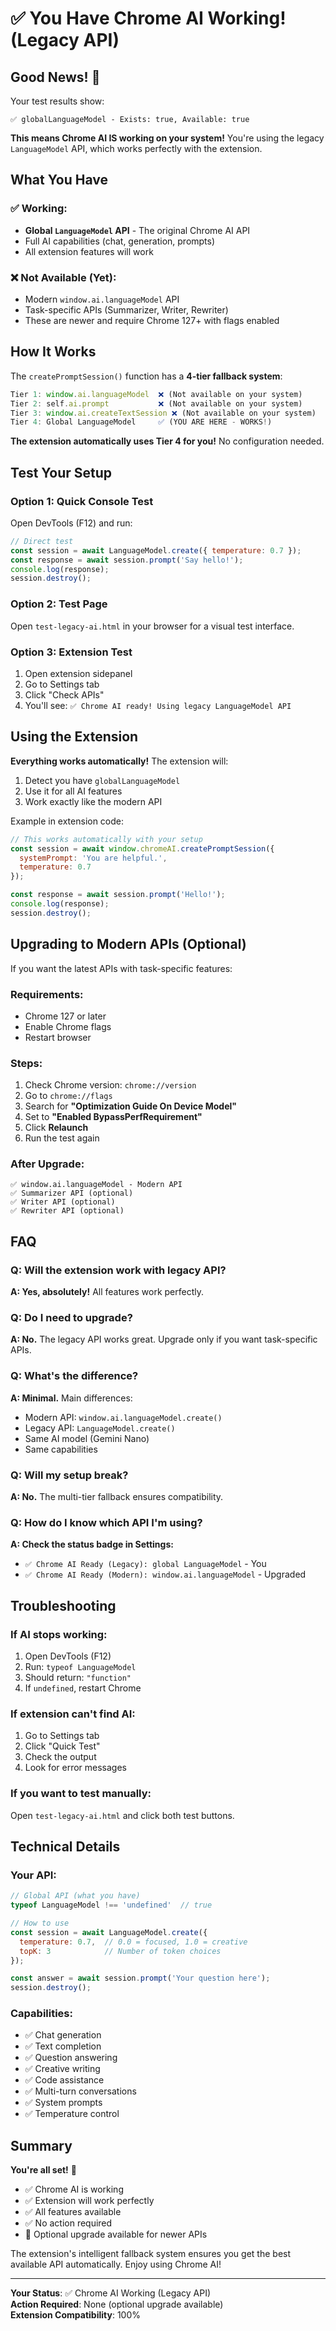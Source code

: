 # ✅ You Have Chrome AI Working! (Legacy API)

## Good News! 🎉

Your test results show:
```
✅ globalLanguageModel - Exists: true, Available: true
```

**This means Chrome AI IS working on your system!** You're using the legacy `LanguageModel` API, which works perfectly with the extension.

## What You Have

### ✅ Working:
- **Global `LanguageModel` API** - The original Chrome AI API
- Full AI capabilities (chat, generation, prompts)
- All extension features will work

### ❌ Not Available (Yet):
- Modern `window.ai.languageModel` API
- Task-specific APIs (Summarizer, Writer, Rewriter)
- These are newer and require Chrome 127+ with flags enabled

## How It Works

The `createPromptSession()` function has a **4-tier fallback system**:

```javascript
Tier 1: window.ai.languageModel  ❌ (Not available on your system)
Tier 2: self.ai.prompt           ❌ (Not available on your system)
Tier 3: window.ai.createTextSession ❌ (Not available on your system)
Tier 4: Global LanguageModel     ✅ (YOU ARE HERE - WORKS!)
```

**The extension automatically uses Tier 4 for you!** No configuration needed.

## Test Your Setup

### Option 1: Quick Console Test
Open DevTools (F12) and run:
```javascript
// Direct test
const session = await LanguageModel.create({ temperature: 0.7 });
const response = await session.prompt('Say hello!');
console.log(response);
session.destroy();
```

### Option 2: Test Page
Open `test-legacy-ai.html` in your browser for a visual test interface.

### Option 3: Extension Test
1. Open extension sidepanel
2. Go to Settings tab
3. Click "Check APIs"
4. You'll see: `✅ Chrome AI ready! Using legacy LanguageModel API`

## Using the Extension

**Everything works automatically!** The extension will:
1. Detect you have `globalLanguageModel`
2. Use it for all AI features
3. Work exactly like the modern API

Example in extension code:
```javascript
// This works automatically with your setup
const session = await window.chromeAI.createPromptSession({
  systemPrompt: 'You are helpful.',
  temperature: 0.7
});

const response = await session.prompt('Hello!');
console.log(response);
session.destroy();
```

## Upgrading to Modern APIs (Optional)

If you want the latest APIs with task-specific features:

### Requirements:
- Chrome 127 or later
- Enable Chrome flags
- Restart browser

### Steps:
1. Check Chrome version: `chrome://version`
2. Go to `chrome://flags`
3. Search for **"Optimization Guide On Device Model"**
4. Set to **"Enabled BypassPerfRequirement"**
5. Click **Relaunch**
6. Run the test again

### After Upgrade:
```
✅ window.ai.languageModel - Modern API
✅ Summarizer API (optional)
✅ Writer API (optional)
✅ Rewriter API (optional)
```

## FAQ

### Q: Will the extension work with legacy API?
**A: Yes, absolutely!** All features work perfectly.

### Q: Do I need to upgrade?
**A: No.** The legacy API works great. Upgrade only if you want task-specific APIs.

### Q: What's the difference?
**A: Minimal.** Main differences:
- Modern API: `window.ai.languageModel.create()`
- Legacy API: `LanguageModel.create()`
- Same AI model (Gemini Nano)
- Same capabilities

### Q: Will my setup break?
**A: No.** The multi-tier fallback ensures compatibility.

### Q: How do I know which API I'm using?
**A: Check the status badge in Settings:**
- `✅ Chrome AI Ready (Legacy): global LanguageModel` - You
- `✅ Chrome AI Ready (Modern): window.ai.languageModel` - Upgraded

## Troubleshooting

### If AI stops working:
1. Open DevTools (F12)
2. Run: `typeof LanguageModel`
3. Should return: `"function"`
4. If `undefined`, restart Chrome

### If extension can't find AI:
1. Go to Settings tab
2. Click "Quick Test"
3. Check the output
4. Look for error messages

### If you want to test manually:
Open `test-legacy-ai.html` and click both test buttons.

## Technical Details

### Your API:
```javascript
// Global API (what you have)
typeof LanguageModel !== 'undefined'  // true

// How to use
const session = await LanguageModel.create({
  temperature: 0.7,  // 0.0 = focused, 1.0 = creative
  topK: 3            // Number of token choices
});

const answer = await session.prompt('Your question here');
session.destroy();
```

### Capabilities:
- ✅ Chat generation
- ✅ Text completion
- ✅ Question answering
- ✅ Creative writing
- ✅ Code assistance
- ✅ Multi-turn conversations
- ✅ System prompts
- ✅ Temperature control

## Summary

**You're all set!** 🚀

- ✅ Chrome AI is working
- ✅ Extension will work perfectly
- ✅ All features available
- ✅ No action required
- 🔄 Optional upgrade available for newer APIs

The extension's intelligent fallback system ensures you get the best available API automatically. Enjoy using Chrome AI!

---

**Your Status**: ✅ Chrome AI Working (Legacy API)  
**Action Required**: None (optional upgrade available)  
**Extension Compatibility**: 100%

